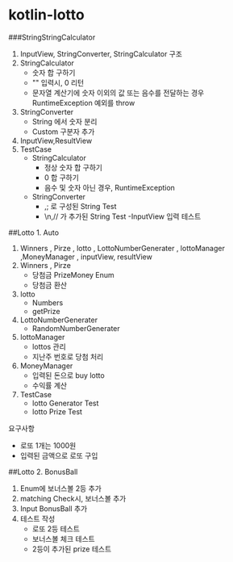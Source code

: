 # kotlin-lotto
###StringStringCalculator

1. InputView, StringConverter, StringCalculator 구조
2. StringCalculator
    - 숫자 합 구하기
    - "" 입력시, 0 리턴
    - 문자열 계산기에 숫자 이외의 값 또는 음수를 전달하는 경우 RuntimeException 예외를 throw
3. StringConverter
    - String 에서 숫자 분리
    - Custom 구분자 추가
4. InputView,ResultView
5. TestCase 
    - StringCalculator
        - 정상 숫자 합 구하기 
        - 0 합 구하기 
        - 음수 및 숫자 아닌 경우, RuntimeException
    - StringConverter
        - ,; 로 구성된 String Test
        - \n,// 가 추가된 String Test
    -InputView 입력 테스트
    
##Lotto 1. Auto

1. Winners , Pirze , lotto , LottoNumberGenerater , lottoManager ,MoneyManager , inputView, resultView
2. Winners , Pirze
    - 당첨금 PrizeMoney Enum
    - 당첨금 환산  
3. lotto
    - Numbers
    - getPrize 
4. LottoNumberGenerater 
    - RandomNumberGenerater
5. lottoManager
    - lottos 관리
    - 지난주 번호로 당첨 처리
6. MoneyManager
    - 입력된 돈으로 buy lotto 
    - 수익률 계산
7. TestCase 
    - lotto Generator Test 
    - lotto Prize Test
    
요구사항 
- 로또 1개는 1000원
- 입력된 금액으로 로또 구입 

##Lotto 2. BonusBall 

1. Enum에 보너스볼 2등 추가
2. matching Check시, 보너스볼 추가
3. Input BonusBall 추가
4. 테스트 작성 
    - 로또 2등 테스트
    - 보너스볼 체크 테스트
    - 2등이 추가된 prize 테스트